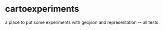 cartoexperiments
================

a place to put some experiments with geojson and representation -- all tests
